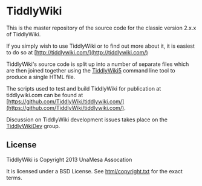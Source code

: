 TiddlyWiki
==========

This is the master repository of the source code for the classic version 2.x.x of TiddlyWiki.

If you simply wish to use TiddlyWiki or to find out more about it, it is easiest to do so at [http://tiddlywiki.com/](http://tiddlywiki.com/)

TiddlyWiki's source code is split up into a number of separate files which are then joined together using the [TiddlyWiki5](https://github.com/Jermolene/TiddlyWiki5) command line tool to produce a single HTML file.

The scripts used to test and build TiddlyWiki for publication at tiddlywiki.com can be found at [https://github.com/TiddlyWiki/tiddlywiki.com/](https://github.com/TiddlyWiki/tiddlywiki.com/).

Discussion on TiddlyWiki development issues takes place on the [TiddlyWikiDev](http://groups.google.com/group/TiddlyWikiDev) group.

License
-------

TiddlyWiki is Copyright 2013 UnaMesa Assocation

It is licensed under a BSD License. See [html/copyright.txt](https://github.com/TiddlyWiki/tiddlywiki/blob/master/html/copyright.txt) for the exact terms.
